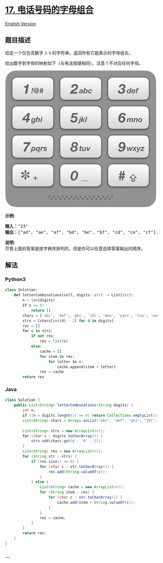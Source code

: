 # [17. 电话号码的字母组合](https://leetcode-cn.com/problems/letter-combinations-of-a-phone-number)

[English Version](/solution/0000-0099/0017.Letter%20Combinations%20of%20a%20Phone%20Number/README_EN.md)

## 题目描述

<!-- 这里写题目描述 -->
<p>给定一个仅包含数字&nbsp;<code>2-9</code>&nbsp;的字符串，返回所有它能表示的字母组合。</p>

<p>给出数字到字母的映射如下（与电话按键相同）。注意 1 不对应任何字母。</p>

![](./images/17_telephone_keypad.png)

<p><strong>示例:</strong></p>

<pre><strong>输入：</strong>&quot;23&quot;
<strong>输出：</strong>[&quot;ad&quot;, &quot;ae&quot;, &quot;af&quot;, &quot;bd&quot;, &quot;be&quot;, &quot;bf&quot;, &quot;cd&quot;, &quot;ce&quot;, &quot;cf&quot;].
</pre>

<p><strong>说明:</strong><br>
尽管上面的答案是按字典序排列的，但是你可以任意选择答案输出的顺序。</p>

## 解法

<!-- 这里可写通用的实现逻辑 -->

<!-- tabs:start -->

### **Python3**

<!-- 这里可写当前语言的特殊实现逻辑 -->

```python
class Solution:
    def letterCombinations(self, digits: str) -> List[str]:
        n = len(digits)
        if n == 0:
            return []
        chars = ['abc', 'def', 'ghi', 'jkl', 'mno', 'pqrs', 'tuv', 'wxyz']
        strs = [chars[int(d) - 2] for d in digits]
        res = []
        for s in strs:
            if not res:
                res = list(s)
            else:
                cache = []
                for item in res:
                    for letter in s:
                        cache.append(item + letter)
                res = cache
        return res
```

### **Java**

<!-- 这里可写当前语言的特殊实现逻辑 -->

```java
class Solution {
    public List<String> letterCombinations(String digits) {
        int n;
        if ((n = digits.length()) == 0) return Collections.emptyList();
        List<String> chars = Arrays.asList("abc", "def", "ghi", "jkl", "mno", "pqrs", "tuv", "wxyz");

        List<String> strs = new ArrayList<>();
        for (char c : digits.toCharArray()) {
            strs.add(chars.get(c - '0' - 2));
        }
        List<String> res = new ArrayList<>();
        for (String str : strs) {
            if (res.size() == 0) {
                for (char c : str.toCharArray()) {
                    res.add(String.valueOf(c));
                }
            } else {
                List<String> cache = new ArrayList<>();
                for (String item : res) {
                    for (char c : str.toCharArray()) {
                        cache.add(item + String.valueOf(c));
                    }
                }
                res = cache;
            }
        }
        return res;
    }
}
```

### **...**

```

```

<!-- tabs:end -->
